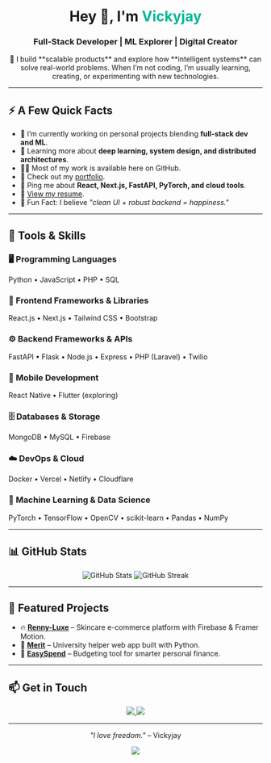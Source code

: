 <h1 align="center">Hey 👋, I'm <span style="color:#00b894;">Vickyjay</span></h1>
<h3 align="center">Full-Stack Developer | ML Explorer | Digital Creator</h3>

<p align="center">
  🚀 I build **scalable products** and explore how **intelligent systems** can solve real-world problems.  
  When I’m not coding, I’m usually learning, creating, or experimenting with new technologies.  
</p>

---

## ⚡️ A Few Quick Facts  
- 🔭 I’m currently working on personal projects blending **full-stack dev and ML**.  
- 🧐 Learning more about **deep learning, system design, and distributed architectures**.  
- 👨‍💻 Most of my work is available here on GitHub.  
- 📝 Check out my [portfolio](https://victorjayeoba.github.io).  
- 💬 Ping me about **React, Next.js, FastAPI, PyTorch, and cloud tools**.  
- 📄 [View my resume](#).  
- 🎉 Fun Fact: I believe _"clean UI + robust backend = happiness."_  

---

## 🚀 Tools & Skills  

### 🖥 Programming Languages  
Python • JavaScript • PHP • SQL  

### 🎨 Frontend Frameworks & Libraries  
React.js • Next.js • Tailwind CSS • Bootstrap  

### ⚙️ Backend Frameworks & APIs  
FastAPI • Flask • Node.js • Express • PHP (Laravel) • Twilio  

### 📱 Mobile Development  
React Native • Flutter (exploring)  

### 🗄 Databases & Storage  
MongoDB • MySQL • Firebase  

### ☁️ DevOps & Cloud  
Docker • Vercel • Netlify • Cloudflare  

### 🤖 Machine Learning & Data Science  
PyTorch • TensorFlow • OpenCV • scikit-learn • Pandas • NumPy  

---

## 📊 GitHub Stats  
<p align="center">
  <img src="https://github-readme-stats.vercel.app/api?username=victorjayeoba&show_icons=true&theme=calm&hide_border=true" alt="GitHub Stats" />
  <img src="https://streak-stats.demolab.com?user=victorjayeoba&theme=calm&hide_border=true" alt="GitHub Streak" />
</p>

---

## 📌 Featured Projects  
- 🔥 **[Renny-Luxe](https://github.com/victorjayeoba/renny-luxe)** – Skincare e-commerce platform with Firebase & Framer Motion.  
- 📘 **[Merit](https://github.com/femix300/Merit)** – University helper web app built with Python.  
- 💸 **[EasySpend](https://github.com/victorjayeoba/EasySpend)** – Budgeting tool for smarter personal finance.  

---

## 📫 Get in Touch  
<p align="center">
  <a href="https://x.com/VickyJay_media" target="_blank">
    <img src="https://img.shields.io/badge/X-1DA1F2?style=for-the-badge&logo=x&logoColor=white" />
  </a>
  <a href="https://www.linkedin.com/in/victor-jayeoba-400b96253/" target="_blank">
    <img src="https://img.shields.io/badge/LinkedIn-0077B5?style=for-the-badge&logo=linkedin&logoColor=white" />
  </a>
</p>

---

<p align="center"><i>"I love freedom."</i> – Vickyjay</p>  

<p align="center">
  <img src="https://komarev.com/ghpvc/?username=victorjayeoba&style=flat-square&color=00b894" />
</p>
